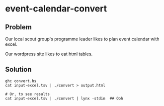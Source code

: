 # event-calendar-convert

## Problem

Our local scout group's programme leader likes to plan event calendar with excel.

Our wordpress site likes to eat html tables.

## Solution

```
ghc convert.hs
cat input-excel.tsv | ./convert > output.html

# Or, to see results
cat input-excel.tsv | ./convert | lynx -stdin  ## Ooh
```


